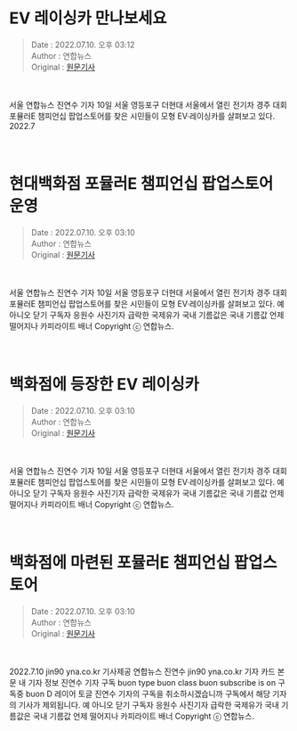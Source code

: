 <!-- 타이틀 -->  
# EV 레이싱카 만나보세요  
<!-- 기사 정보 -->  
> Date : 2022.07.10. 오후 03:12  
> Author : 연합뉴스  
> Original : [원문기사](https://n.news.naver.com/mnews/article/001/0013300546?sid=102)  
<br/>  
<!-- 대표 이미지 -->  
<img alt="" src="https://imgnews.pstatic.net/image/001/2022/07/10/PYH2022071006050001300_P4_20220710151209763.jpg?type=w647"/>  
<br/><br/>  
<!-- 기사 본문 -->  
서울 연합뉴스 진연수 기자 10일 서울 영등포구 더현대 서울에서 열린 전기차 경주 대회 포뮬러E 챔피언십 팝업스토어를 찾은 시민들이 모형 EV·레이싱카를 살펴보고 있다. 2022.7  
<br/><br/><br/>  

<!-- 타이틀 -->  
# 현대백화점 포뮬러E 챔피언십 팝업스토어 운영  
<!-- 기사 정보 -->  
> Date : 2022.07.10. 오후 03:10  
> Author : 연합뉴스  
> Original : [원문기사](https://n.news.naver.com/mnews/article/001/0013300543?sid=102)  
<br/>  
<!-- 대표 이미지 -->  
<img alt="" src="https://imgnews.pstatic.net/image/001/2022/07/10/PYH2022071006040001300_P4_20220710151015562.jpg?type=w647"/>  
<br/><br/>  
<!-- 기사 본문 -->  
서울 연합뉴스 진연수 기자 10일 서울 영등포구 더현대 서울에서 열린 전기차 경주 대회 포뮬러E 챔피언십 팝업스토어를 찾은 시민들이 모형 EV·레이싱카를 살펴보고 있다.
예 아니오 닫기 구독자 응원수 사진기자 급락한 국제유가 국내 기름값은 국내 기름값 언제 떨어지나 카피라이트 배너 Copyright ⓒ 연합뉴스.  
<br/><br/><br/>  

<!-- 타이틀 -->  
# 백화점에 등장한 EV 레이싱카  
<!-- 기사 정보 -->  
> Date : 2022.07.10. 오후 03:10  
> Author : 연합뉴스  
> Original : [원문기사](https://n.news.naver.com/mnews/article/001/0013300542?sid=102)  
<br/>  
<!-- 대표 이미지 -->  
<img alt="" src="https://imgnews.pstatic.net/image/001/2022/07/10/PYH2022071006030001300_P4_20220710151014675.jpg?type=w647"/>  
<br/><br/>  
<!-- 기사 본문 -->  
서울 연합뉴스 진연수 기자 10일 서울 영등포구 더현대 서울에서 열린 전기차 경주 대회 포뮬러E 챔피언십 팝업스토어를 찾은 시민들이 모형 EV·레이싱카를 살펴보고 있다.
예 아니오 닫기 구독자 응원수 사진기자 급락한 국제유가 국내 기름값은 국내 기름값 언제 떨어지나 카피라이트 배너 Copyright ⓒ 연합뉴스.  
<br/><br/><br/>  

<!-- 타이틀 -->  
# 백화점에 마련된 포뮬러E 챔피언십 팝업스토어  
<!-- 기사 정보 -->  
> Date : 2022.07.10. 오후 03:10  
> Author : 연합뉴스  
> Original : [원문기사](https://n.news.naver.com/mnews/article/001/0013300541?sid=102)  
<br/>  
<!-- 대표 이미지 -->  
<img alt="" src="https://imgnews.pstatic.net/image/001/2022/07/10/PYH2022071006020001300_P4_20220710151013667.jpg?type=w647"/>  
<br/><br/>  
<!-- 기사 본문 -->  
2022.7.10 jin90 yna.co.kr 기사제공 연합뉴스 진연수 jin90 yna.co.kr 기자 카드 본문 내 기자 정보 진연수 기자 구독 buon type buon class buon subscribe is on 구독중 buon D 레이어 토글 진연수 기자의 구독을 취소하시겠습니까 구독에서 해당 기자의 기사가 제외됩니다.
예 아니오 닫기 구독자 응원수 사진기자 급락한 국제유가 국내 기름값은 국내 기름값 언제 떨어지나 카피라이트 배너 Copyright ⓒ 연합뉴스.  
<br/><br/><br/>  

